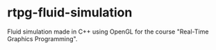 # rtpg-fluid-simulation
Fluid simulation made in C++ using OpenGL for the course "Real-Time Graphics Programming".
